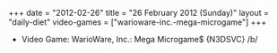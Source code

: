 +++
date = "2012-02-26"
title = "26 February 2012 (Sunday)"
layout = "daily-diet"
video-games = ["warioware-inc.-mega-microgame"]
+++


* Video Game: WarioWare, Inc.: Mega Microgame$ {N3DSVC} /b/